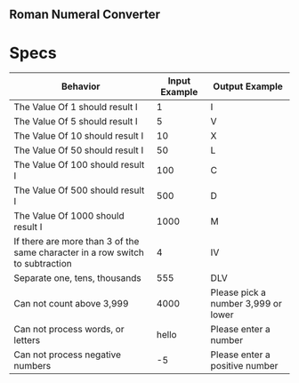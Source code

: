 ## Roman Numeral Converter

# Specs

| Behavior | Input Example | Output Example |
|-----------|---------------|---------------|
| The Value Of 1 should result I | 1 | I |
| The Value Of 5 should result I | 5 | V |
| The Value Of 10 should result I | 10 | X |
| The Value Of 50 should result I | 50 | L |
| The Value Of 100 should result I | 100 | C |
| The Value Of 500 should result I | 500 | D |
| The Value Of 1000 should result I | 1000 | M |
| If there are more than 3 of the same character in a row switch to subtraction| 4 | IV|
|Separate one, tens, thousands | 555 | DLV|
|Can not count above 3,999 | 4000 | Please pick a number 3,999 or lower|
|Can not process words, or letters | hello | Please enter a number|
|Can not process negative numbers | -5 | Please enter a positive number|
